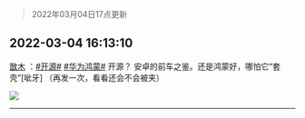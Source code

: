 > 2022年03月04日17点更新
<link rel="stylesheet" href="https://cdn.jsdelivr.net/gh/taotie6/sampleJSON@main/css/photo_show.css">
<meta name="referrer" content="no-referrer" />


 ## 2022-03-04 16:13:10 

 [㪚木](https://www.coolapk.com/feed/33990635?shareKey=OTdhYzYwZTQyYmRjNjIyMWQ1Mzk~) ：<a class="feed-link-tag" href="/t/开源?type=0">#开源#</a> <a class="feed-link-tag" href="/t/华为鸿蒙?type=0">#华为鸿蒙#</a>
开源？
安卓的前车之鉴。还是鸿蒙好，哪怕它“套壳”[呲牙]
（再发一次，看看还会不会被夹） 

<div class="album">
<img class="img-item" src="http://image.coolapk.com/feed/2022/0304/16/1081091_a3c80aa4_1467_2689_555@1080x1755.jpeg" />
</div>

 ------- 


